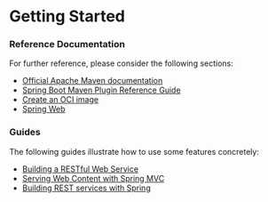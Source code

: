 # Getting Started

### Reference Documentation
For further reference, please consider the following sections:

* [Official Apache Maven documentation](https://maven.apache.org/guides/index.html)
* [Spring Boot Maven Plugin Reference Guide](https://docs.spring.io/spring-boot/docs/3.2.4-SNAPSHOT/maven-plugin/reference/html/)
* [Create an OCI image](https://docs.spring.io/spring-boot/docs/3.2.4-SNAPSHOT/maven-plugin/reference/html/#build-image)
* [Spring Web](https://docs.spring.io/spring-boot/docs/3.2.4-SNAPSHOT/reference/htmlsingle/index.html#web)

### Guides
The following guides illustrate how to use some features concretely:

* [Building a RESTful Web Service](https://spring.io/guides/gs/rest-service/)
* [Serving Web Content with Spring MVC](https://spring.io/guides/gs/serving-web-content/)
* [Building REST services with Spring](https://spring.io/guides/tutorials/rest/)


